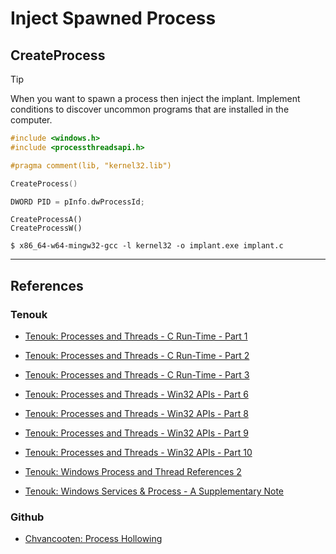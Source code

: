 # Inject Spawned Process

## CreateProcess


> [!TIP]
> When you want to spawn a process then inject the implant. Implement conditions to discover uncommon programs that are installed in the computer.


```c
#include <windows.h>
#include <processthreadsapi.h>

#pragma comment(lib, "kernel32.lib")

CreateProcess()

DWORD PID = pInfo.dwProcessId;
```

```
CreateProcessA()
CreateProcessW()
```

```
$ x86_64-w64-mingw32-gcc -l kernel32 -o implant.exe implant.c
```

---
## References

### Tenouk

- [Tenouk: Processes and Threads - C Run-Time - Part 1](https://www.tenouk.com/ModuleR.html)

- [Tenouk: Processes and Threads - C Run-Time - Part 2](https://www.tenouk.com/ModuleR1.html)

- [Tenouk: Processes and Threads - C Run-Time - Part 3](https://www.tenouk.com/ModuleR2.html)

- [Tenouk: Processes and Threads - Win32 APIs - Part 6](https://www.tenouk.com/ModuleU.html)

- [Tenouk: Processes and Threads - Win32 APIs - Part 8](https://www.tenouk.com/ModuleU2.html)

- [Tenouk: Processes and Threads - Win32 APIs - Part 9](https://www.tenouk.com/ModuleU3.html)

- [Tenouk: Processes and Threads - Win32 APIs - Part 10](https://www.tenouk.com/ModuleU4.html)

- [Tenouk: Windows Process and Thread References 2](https://www.tenouk.com/crstufunction1.html)

- [Tenouk: Windows Services & Process - A Supplementary Note](https://www.tenouk.com/cddeefunction1.html)

### Github

- [Chvancooten: Process Hollowing](https://github.com/chvancooten/OSEP-Code-Snippets/tree/main/Shellcode%20Process%20Hollowing)
